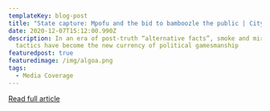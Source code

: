 ```yaml
---
templateKey: blog-post
title: "State capture: Mpofu and the bid to bamboozle the public | Citypress"
date: 2020-12-07T15:12:00.990Z
description: In an era of post-truth “alternative facts”, smoke and mirrors
  tactics have become the new currency of political gamesmanship
featuredpost: true
featuredimage: /img/algoa.png
tags:
  - Media Coverage
---
```

[Read full article ](https://www.news24.com/citypress/voices/state-capture-mpofu-and-the-bid-to-bamboozle-the-public-20201205)